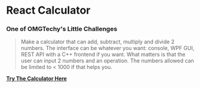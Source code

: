 # React Calculator

### One of OMGTechy's Little Challenges

> Make a calculator that can add, subtract, multiply and divide 2 numbers. The interface can be whatever you want: console, WPF GUI, REST API with a C++ frontend if you want. What matters is that the user can input 2 numbers and an operation. The numbers allowed can be limited to < 1000 if that helps you.

[**Try The Calculator Here**](http://github.com/HamedPour.github.io/react-calculator)
